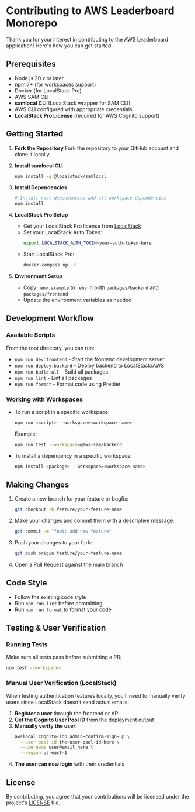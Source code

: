 # Contributing to AWS Leaderboard Monorepo

Thank you for your interest in contributing to the AWS Leaderboard application! Here's how you can get started:

## Prerequisites

- Node.js 20.x or later
- npm 7+ (for workspaces support)
- Docker (for LocalStack Pro)
- AWS SAM CLI
- **samlocal CLI** (LocalStack wrapper for SAM CLI)
- AWS CLI configured with appropriate credentials
- **LocalStack Pro License** (required for AWS Cognito support)

## Getting Started

1. **Fork the Repository**
   Fork the repository to your GitHub account and clone it locally.

2. **Install samlocal CLI**

   ```bash
   npm install -g @localstack/samlocal
   ```

3. **Install Dependencies**

   ```bash
   # Install root dependencies and all workspace dependencies
   npm install
   ```

4. **LocalStack Pro Setup**

   - Get your LocalStack Pro license from [LocalStack](https://localstack.cloud/)
   - Set your LocalStack Auth Token:
     ```bash
     export LOCALSTACK_AUTH_TOKEN=your-auth-token-here
     ```
   - Start LocalStack Pro:
     ```bash
     docker-compose up -d
     ```

5. **Environment Setup**
   - Copy `.env.example` to `.env` in both `packages/backend` and `packages/frontend`
   - Update the environment variables as needed

## Development Workflow

### Available Scripts

From the root directory, you can run:

- `npm run dev:frontend` - Start the frontend development server
- `npm run deploy:backend` - Deploy backend to LocalStack/AWS
- `npm run build:all` - Build all packages
- `npm run lint` - Lint all packages
- `npm run format` - Format code using Prettier

### Working with Workspaces

- To run a script in a specific workspace:

  ```bash
  npm run <script> --workspace=<workspace-name>
  ```

  Example:

  ```bash
  npm run test --workspace=@aws-sam/backend
  ```

- To install a dependency in a specific workspace:
  ```bash
  npm install <package> --workspace=<workspace-name>
  ```

## Making Changes

1. Create a new branch for your feature or bugfix:

   ```bash
   git checkout -b feature/your-feature-name
   ```

2. Make your changes and commit them with a descriptive message:

   ```bash
   git commit -m "feat: add new feature"
   ```

3. Push your changes to your fork:

   ```bash
   git push origin feature/your-feature-name
   ```

4. Open a Pull Request against the main branch

## Code Style

- Follow the existing code style
- Run `npm run lint` before committing
- Run `npm run format` to format your code

## Testing & User Verification

### Running Tests

Make sure all tests pass before submitting a PR:

```bash
npm test --workspaces
```

### Manual User Verification (LocalStack)

When testing authentication features locally, you'll need to manually verify users since LocalStack doesn't send actual emails:

1. **Register a user** through the frontend or API
2. **Get the Cognito User Pool ID** from the deployment output
3. **Manually verify the user**:
   ```bash
   awslocal cognito-idp admin-confirm-sign-up \
     --user-pool-id the-user-pool-id-here \
     --username user@email.here \
     --region us-east-1
   ```
4. **The user can now login** with their credentials

## License

By contributing, you agree that your contributions will be licensed under the project's [LICENSE](LICENSE) file.
